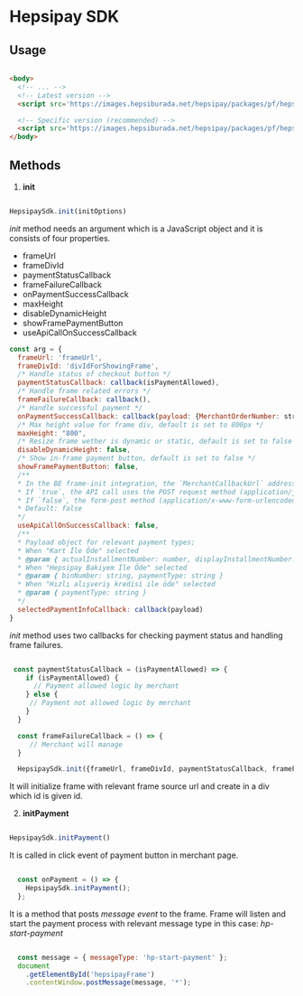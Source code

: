 # Hepsipay SDK

## Usage

```html

<body>
  <!-- ... -->
  <!-- Latest version -->
  <script src='https://images.hepsiburada.net/hepsipay/packages/pf/hepsipay-latest.min.js'></script>

  <!-- Specific version (recommended) -->
  <script src='https://images.hepsiburada.net/hepsipay/packages/pf/hepsipay-0.2.5.min.js'></script>
</body>

```

## Methods

1. **init**


```js

HepsipaySdk.init(initOptions)

```

*init* method needs an argument which is a JavaScript object and it is consists of four properties.

- frameUrl
- frameDivId
- paymentStatusCallback
- frameFailureCallback
- onPaymentSuccessCallback
- maxHeight
- disableDynamicHeight
- showFramePaymentButton
- useApiCallOnSuccessCallback

```js
const arg = {
  frameUrl: 'frameUrl',
  frameDivId: 'divIdForShowingFrame',
  /* Handle status of checkout button */
  paymentStatusCallback: callback(isPaymentAllowed),
  /* Handle frame related errors */
  frameFailureCallback: callback(),
  /* Handle successful payment */
  onPaymentSuccessCallback: callback(payload: {MerchantOrderNumber: string, token: string}),
  /* Max height value for frame div, default is set to 800px */
  maxHeight: "800",
  /* Resize frame wether is dynamic or static, default is set to false */
  disableDynamicHeight: false,
  /* Show in-frame payment button, default is set to false */
  showFramePaymentButton: false,
  /**
  * In the BE frame-init integration, the `MerchantCallbackUrl` address defined;
  * If `true`, the API call uses the POST request method (application/json).
  * If `false`, the form-post method (application/x-www-form-urlencoded) is used.
  * Default: false
  */
  useApiCallOnSuccessCallback: false,
  /**
  * Payload object for relevant payment types;
  * When "Kart İle Öde" selected
  * @param { actualInstallmentNumber: number, displayInstallmentNumber: number, binNumber: string, paymentType: string }
  * When "Hepsipay Bakiyem İle Öde" selected
  * @param { binNumber: string, paymentType: string }
  * When "Hızlı alışveriş kredisi ile öde" selected
  * @param { paymentType: string }
  */
  selectedPaymentInfoCallback: callback(payload)
}
```

*init* method uses two callbacks for checking payment status and handling frame failures.

```js

 const paymentStatusCallback = (isPaymentAllowed) => {
    if (isPaymentAllowed) {
      // Payment allowed logic by merchant
    } else {
     // Payment not allowed logic by merchant
    }
  }

  const frameFailureCallback = () => {
     // Merchant will manage
  }

  HepsipaySdk.init({frameUrl, frameDivId, paymentStatusCallback, frameFailureCallback})

```


It will initialize frame with relevant frame source url and create in a div which id is given id.

2. **initPayment**


```js

HepsipaySdk.initPayment()

```

It is called in click event of payment button in merchant page.

```js

  const onPayment = () => {
    HepsipaySdk.initPayment();
  };

```

It is a method that posts *message event* to the frame. Frame will listen and start the payment process with relevant message type in this case: *hp-start-payment*


```js

  const message = { messageType: 'hp-start-payment' };
  document
    .getElementById('hepsipayFrame')
    .contentWindow.postMessage(message, '*');

```
